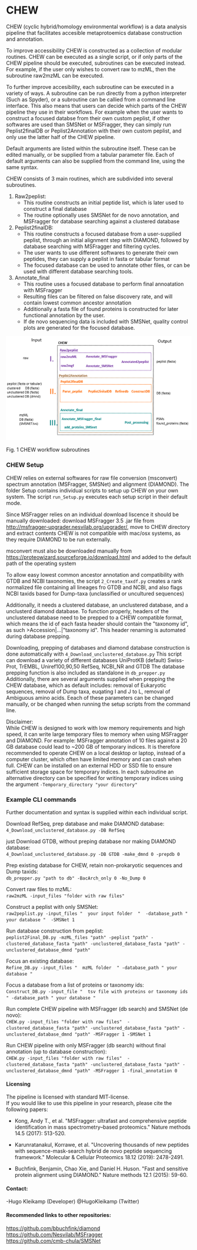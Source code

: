# CHEW


CHEW (cyclic hybrid/homology environmental workflow)
is a data analysis pipeline that facilitates accesible metaprotoemics database construction and annotation.



To improve accessibility CHEW is constructed as a collection of modular routines.
CHEW can be executed as a single script, or if only parts of the CHEW pipeline should be executed, subroutines can be executed instead.
For example, if the user only wishes to convert raw to mzML, then the subroutine raw2mzML can be executed.


To further improve accesibility, each subroutine can be executed in a variety of ways.
A subroutine can be run directly from a python interpreter (Such as Spyder), or a subroutine can be callied from a command line interface. This also means that users can decide which parts of the CHEW pipeline they use in their workflows.
For example when the user wants to construct a focused databse from their own custom peplist, if other softwares are used than SMSNet or MSFragger, they can simply run Peplist2finalDB or Peplist2Annotation with their own custom peplist, and only use the latter half of the CHEW pipeline.

Default arguments are listed within the subroutine itself.
These can be edited manually, or be supplied from a tabular parameter file.
Each of default arguments can also be supplied from the command line, using the same syntax.


CHEW consists of 3 main routines, which are subdivided into several subroutines.


1. Raw2peplist:
    - This routine constructs an initial peptide list, which is later used to construct a final database
    - The routine optionally uses SMSNet for de novo annotation, and MSFragger for database searching against a clustered database   
2. Peplist2finalDB:
    - This routine constructs a focused database from a user-supplied peplist, through an initial alignment step with DIAMOND, followed by database searching with MSFragger and filtering cycles.
    - The user wants to use different softwares to generate their own peptides, they can supply a peplist in fasta or tabular format
    - The focused database can be used to annotate other files, or can be used with different database searching tools.
3. Annotate_final
    - This routine uses a focused database to perform final annoatation with MSFragger
    - Resulting files can be filtered on false discovery rate, and will contain lowest common ancestor annotation
    - Additionally a fasta file of found proteins is constructed for later functional annotation by the user.
    - If de novo sequencing data is included with SMSNet, quality control plots are generated for the focused database.



![alt text](https://github.com/hbckleikamp/CHEW/blob/main/CHEW_workflow.PNG)

Fig. 1 CHEW workflow subroutines





### CHEW Setup

CHEW relies on external softwares for  raw file conversion (msconvert) spectrum annotation (MSFragger, SMSNet) and alignment (DIAMOND).
The folder Setup contains individual scripts to setup up CHEW on your own system.
The script `run_Setup.py` executes each setup script in their default mode.

Since MSFragger relies on an individual download liscence it should be manually downloaded:
download MSFragger 3.5 .jar file from http://msfragger-upgrader.nesvilab.org/upgrader/, move to CHEW directory and extract contents
CHEW is not compatible with mac/osx systems, as they require DIAMOND to be run externally.

msconvert must also be downloaded manually from https://proteowizard.sourceforge.io/download.html
and added to the default path of the operating system

To allow easy lowest common ancestor annotation and compatibility with GTDB and NCBI taxonomies,
the script `2_Create_taxdf.py` creates a rank normalized file containing all lineages fro GTDB and NCBI, and also flags NCBI taxids
based for Dump-taxa (unclassified or uncultured sequences)

Additionally, it needs a clustered database, an unclustered database, and a unclusterd diamond database.
To function properly, headers of the unclustered database need to be prepped to a CHEW compatible format,
which means the id of each fasta header should contain the "taxonomy id", as such >Accession|...|"taxonomy id".
This header renaming is automated during database prepping.

Downloading, prepping of databases and diamond database construction is done automatically with `4_Download_unclustered_database.py`
This script can download a variety of different databases UniProtKB (default) Swiss-Prot, TrEMBL, Uniref100,90,50 RefSeq, NCBI_NR and GTDB
The database prepping function is also included as standalone in `db_prepper.py` 
Additionally, there are several arguments supplied when prepping the CHEW database, which as default includes:
removal of Eukaryotic sequences, removal of Dump taxa, euqating I and J to L, removal of Ambiguous amino acids.
Eeach of these parameters can be changed manually, or be changed when running the setup scripts from the command line.

Disclaimer: <br>
While CHEW is designed to work with low memory requirements and high speed, it can write large temporary files to memory when using MSFragger and DIAMOND.
For example: MSFragger annotation of 10 files against a 20 GB database could lead to ~200 GB of temporary indices. 
It is therefore recommended to operate CHEW on a local desktop or laptop, instead of a computer cluster, which often have limited memory and can crash when full.
CHEW can be installed on an external HDD or SSD file to ensure sufficient storage space for temporary indices.
In each subroutine an alternative directory can be specified for writing temporary indices using the argument `-Temporary_directory "your directory"`

### Example CLI commands
Further documentation and syntax is supplied within each individual script.

Download RefSeq, prep database and make DIAMOND database: <br>
`4_Download_unclustered_database.py -DB RefSeq`

just Download GTDB, without preping database nor making DIAMOND database: <br>
`4_Download_unclustered_database.py -DB GTDB -make_dmnd 0 -prepdb 0` 

Prep existing database for CHEW, retain non-prokaryotic sequences and Dump taxids: <br>
`db_prepper.py "path to db" -BacArch_only 0 -No_Dump 0` 

Convert raw files to mzML: <br>
`raw2mzML -input_files "folder with raw files"`

Construct a peplist with only SMSNet: <br>
`raw2peplist.py -input_files "  your input folder  "  -database_path " your database "  -SMSNet 1`

Run database construction from peplist: <br>
`peplist2Final_DB.py -mzML_files "path" -peplist "path" -clustered_database_fasta "path" -unclustered_database_fasta "path" -unclustered_database_dmnd "path"`

Focus an existing database: <br>
`Refine_DB.py -input_files "  mzML folder  " -database_path " your database "`

Focus a database from a list of proteins or taxonomy ids: <br>
`Construct_DB.py -input_file "  tsv file with proteins or taxonomy ids  " -database_path " your database "` 

Run complete CHEW pipeline with MSFragger (db search) and SMSNet (de novo): <br>
`CHEW.py -input_files "folder with raw files"  -clustered_database_fasta "path" -unclustered_database_fasta "path" -unclustered_database_dmnd "path" -MSFragger 1 -SMSNet 1`

Run  CHEW pipeline with only MSFragger (db search) without final annotation (up to database construction): <br>
`CHEW.py -input_files "folder with raw files"  -clustered_database_fasta "path" -unclustered_database_fasta "path" -unclustered_database_dmnd "path" -MSFragger 1 -final_annotation 0`


#### Licensing

The pipeline is licensed with standard MIT-license. <br>
If you would like to use this pipeline in your research, please cite the following papers: 
      
- Kong, Andy T., et al. "MSFragger: ultrafast and comprehensive peptide identification in mass spectrometry–based proteomics." Nature methods 14.5 (2017): 513-520.        

- Karunratanakul, Korrawe, et al. "Uncovering thousands of new peptides with sequence-mask-search hybrid de novo peptide sequencing framework." Molecular & Cellular Proteomics 18.12 (2019): 2478-2491.

- Buchfink, Benjamin, Chao Xie, and Daniel H. Huson. "Fast and sensitive protein alignment using DIAMOND." Nature methods 12.1 (2015): 59-60.



#### Contact:
-Hugo Kleikamp (Developer) @HugoKleikamp (Twitter)



#### Recommended links to other repositories:
https://github.com/bbuchfink/diamond<br>
https://github.com/Nesvilab/MSFragger<br>
https://github.com/cmb-chula/SMSNet
